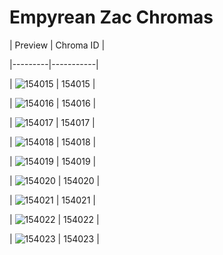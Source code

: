 # Empyrean Zac Chromas


| Preview | Chroma ID |

|---------|-----------|

| ![154015](https://raw.communitydragon.org/latest/plugins/rcp-be-lol-game-data/global/default/v1/champion-chroma-images/154/154015.png) | 154015 |

| ![154016](https://raw.communitydragon.org/latest/plugins/rcp-be-lol-game-data/global/default/v1/champion-chroma-images/154/154016.png) | 154016 |

| ![154017](https://raw.communitydragon.org/latest/plugins/rcp-be-lol-game-data/global/default/v1/champion-chroma-images/154/154017.png) | 154017 |

| ![154018](https://raw.communitydragon.org/latest/plugins/rcp-be-lol-game-data/global/default/v1/champion-chroma-images/154/154018.png) | 154018 |

| ![154019](https://raw.communitydragon.org/latest/plugins/rcp-be-lol-game-data/global/default/v1/champion-chroma-images/154/154019.png) | 154019 |

| ![154020](https://raw.communitydragon.org/latest/plugins/rcp-be-lol-game-data/global/default/v1/champion-chroma-images/154/154020.png) | 154020 |

| ![154021](https://raw.communitydragon.org/latest/plugins/rcp-be-lol-game-data/global/default/v1/champion-chroma-images/154/154021.png) | 154021 |

| ![154022](https://raw.communitydragon.org/latest/plugins/rcp-be-lol-game-data/global/default/v1/champion-chroma-images/154/154022.png) | 154022 |

| ![154023](https://raw.communitydragon.org/latest/plugins/rcp-be-lol-game-data/global/default/v1/champion-chroma-images/154/154023.png) | 154023 |